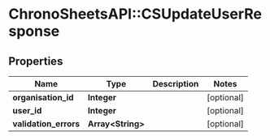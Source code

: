 # ChronoSheetsAPI::CSUpdateUserResponse

## Properties
Name | Type | Description | Notes
------------ | ------------- | ------------- | -------------
**organisation_id** | **Integer** |  | [optional] 
**user_id** | **Integer** |  | [optional] 
**validation_errors** | **Array&lt;String&gt;** |  | [optional] 


